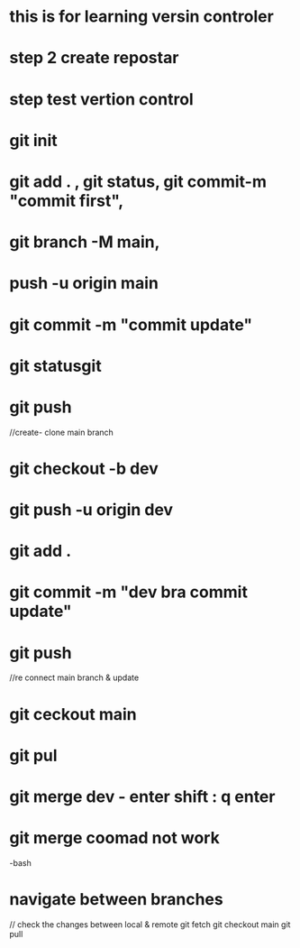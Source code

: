 # this is for learning versin controler
# step 2 create repostar
# step test vertion control
# git init 
# git add . , git status, git commit-m "commit first", 
# git branch -M main,
# push -u origin main

# git commit -m "commit update"
# git statusgit 
# git push

//create- clone main branch
# git checkout -b dev   
# git push -u origin dev

# git add . 
# git commit -m "dev bra commit update"
# git push 

//re connect main branch & update
# git ceckout main
# git pul
# git merge dev - enter   shift : q  enter

# git merge coomad not work
-bash
# navigate between branches
// check the changes between local & remote 
git fetch
git checkout main
git pull
